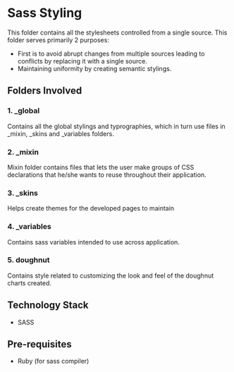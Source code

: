
# Sass Styling
This folder contains all the stylesheets controlled from a single source. 
This folder serves primarily 2 purposes: 
* First is to avoid abrupt changes from multiple sources leading to conflicts by replacing it with a single source.
* Maintaining uniformity by creating semantic stylings.

## Folders Involved
### 1. _global 
Contains all the global stylings and typrographies, which in turn use files in _mixin, _skins and _variables folders.

### 2. _mixin
Mixin folder contains files that lets the user make groups of CSS declarations that he/she wants to reuse throughout their application.

### 3. _skins
Helps create themes for the developed pages to maintain

### 4. _variables
Contains sass variables intended to use across application.

### 5. doughnut
Contains style related to customizing the look and feel of the doughnut charts created.

## Technology Stack
* SASS

## Pre-requisites
* Ruby (for sass compiler)
